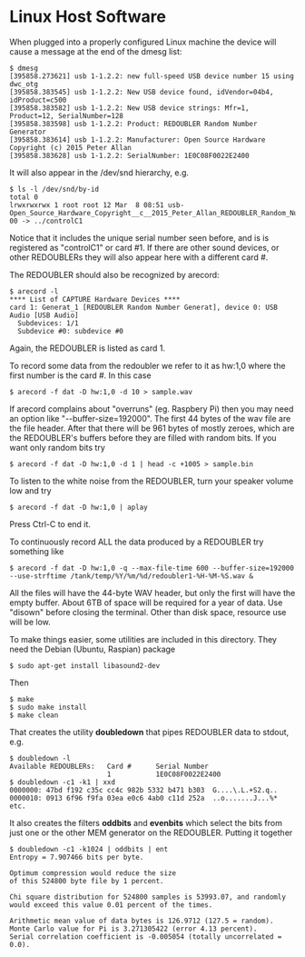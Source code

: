 # Linux Host Software

When plugged into a properly configured Linux machine the device will cause a message at the end of the dmesg list:
```
$ dmesg
[395858.273621] usb 1-1.2.2: new full-speed USB device number 15 using dwc_otg
[395858.383545] usb 1-1.2.2: New USB device found, idVendor=04b4, idProduct=c500
[395858.383582] usb 1-1.2.2: New USB device strings: Mfr=1, Product=12, SerialNumber=128
[395858.383598] usb 1-1.2.2: Product: REDOUBLER Random Number Generator
[395858.383614] usb 1-1.2.2: Manufacturer: Open Source Hardware Copyright (c) 2015 Peter Allan
[395858.383628] usb 1-1.2.2: SerialNumber: 1E0C08F0022E2400
```
It will also appear in the /dev/snd hierarchy, e.g.
```
$ ls -l /dev/snd/by-id
total 0
lrwxrwxrwx 1 root root 12 Mar  8 08:51 usb-Open_Source_Hardware_Copyright__c__2015_Peter_Allan_REDOUBLER_Random_Number_Generator_1E0C08F0022E2400-00 -> ../controlC1
```
Notice that it includes the unique serial number seen before, and is is
registered as "controlC1" or card #1. If there are other sound devices, or other
REDOUBLERs they will also appear here with a different card #.

The REDOUBLER should also be recognized by arecord:
```
$ arecord -l
**** List of CAPTURE Hardware Devices ****
card 1: Generat_1 [REDOUBLER Random Number Generat], device 0: USB Audio [USB Audio]
  Subdevices: 1/1
  Subdevice #0: subdevice #0
```
Again, the REDOUBLER is listed as card 1.

To record some data from the redoubler we refer to it as hw:1,0 where the first
number is the card #. In this case
```
$ arecord -f dat -D hw:1,0 -d 10 > sample.wav
```	
If arecord complains about "overruns" (eg. Raspbery Pi) then you may need an
option like "--buffer-size=192000". The first 44 bytes of the wav file are the
file header. After that there will be 961 bytes of mostly zeroes, which are the
REDOUBLER's buffers before they are filled with random bits. If you want only
random bits try
```
$ arecord -f dat -D hw:1,0 -d 1 | head -c +1005 > sample.bin
```
To listen to the white noise from the REDOUBLER, turn your speaker volume low
and try
```
$ arecord -f dat -D hw:1,0 | aplay
```	
Press Ctrl-C to end it.

To continuously record ALL the data produced by a REDOUBLER try something like
```
$ arecord -f dat -D hw:1,0 -q --max-file-time 600 --buffer-size=192000 --use-strftime /tank/temp/%Y/%m/%d/redoubler1-%H-%M-%S.wav &
```
All the files will have the 44-byte WAV header, but only the first will have the
empty buffer. About 6TB of space will be required for a year of data. Use
"disown" before closing the terminal. Other than disk space, resource use will be
low.

To make things easier, some utilities are included in this directory. They need the Debian (Ubuntu, Raspian) package
```
$ sudo apt-get install libasound2-dev
```
Then
```
$ make
$ sudo make install
$ make clean
```
That creates the utility **doubledown** that pipes REDOUBLER data to stdout, e.g.
```
$ doubledown -l
Available REDOUBLERs:	Card #    	Serial Number       
                    	1         	1E0C08F0022E2400
$ doubledown -c1 -k1 | xxd
0000000: 47bd f192 c35c cc4c 982b 5332 b471 b303  G....\.L.+S2.q..
0000010: 0913 6f96 f9fa 03ea e0c6 4ab0 c11d 252a  ..o.......J...%*
etc.
```
It also creates the filters **oddbits** and **evenbits** which select the bits from just one or the other MEM generator on the REDOUBLER. Putting it together
```
$ doubledown -c1 -k1024 | oddbits | ent
Entropy = 7.907466 bits per byte.

Optimum compression would reduce the size
of this 524800 byte file by 1 percent.

Chi square distribution for 524800 samples is 53993.07, and randomly
would exceed this value 0.01 percent of the times.

Arithmetic mean value of data bytes is 126.9712 (127.5 = random).
Monte Carlo value for Pi is 3.271305422 (error 4.13 percent).
Serial correlation coefficient is -0.005054 (totally uncorrelated = 0.0).
```
